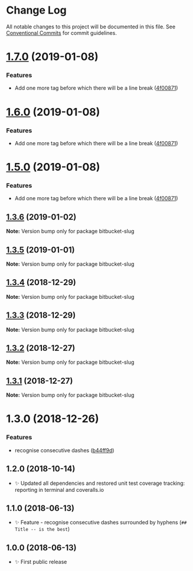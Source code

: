 # Change Log

All notable changes to this project will be documented in this file.
See [Conventional Commits](https://conventionalcommits.org) for commit guidelines.

# [1.7.0](https://bitbucket.org/codsen/codsen/src/master/packages/bitbucket-slug/compare/bitbucket-slug@1.3.6...bitbucket-slug@1.7.0) (2019-01-08)

### Features

- Add one more tag before which there will be a line break ([4f00871](https://bitbucket.org/codsen/codsen/src/master/packages/bitbucket-slug/commits/4f00871))

# [1.6.0](https://bitbucket.org/codsen/codsen/src/master/packages/bitbucket-slug/compare/bitbucket-slug@1.3.6...bitbucket-slug@1.6.0) (2019-01-08)

### Features

- Add one more tag before which there will be a line break ([4f00871](https://bitbucket.org/codsen/codsen/src/master/packages/bitbucket-slug/commits/4f00871))

# [1.5.0](https://bitbucket.org/codsen/codsen/src/master/packages/bitbucket-slug/compare/bitbucket-slug@1.3.6...bitbucket-slug@1.5.0) (2019-01-08)

### Features

- Add one more tag before which there will be a line break ([4f00871](https://bitbucket.org/codsen/codsen/src/master/packages/bitbucket-slug/commits/4f00871))

## [1.3.6](https://bitbucket.org/codsen/codsen/src/master/packages/bitbucket-slug/compare/bitbucket-slug@1.3.5...bitbucket-slug@1.3.6) (2019-01-02)

**Note:** Version bump only for package bitbucket-slug

## [1.3.5](https://bitbucket.org/codsen/codsen/src/master/packages/bitbucket-slug/compare/bitbucket-slug@1.3.4...bitbucket-slug@1.3.5) (2019-01-01)

**Note:** Version bump only for package bitbucket-slug

## [1.3.4](https://bitbucket.org/codsen/codsen/src/master/packages/bitbucket-slug/compare/bitbucket-slug@1.3.3...bitbucket-slug@1.3.4) (2018-12-29)

**Note:** Version bump only for package bitbucket-slug

## [1.3.3](https://bitbucket.org/codsen/codsen/src/master/packages/bitbucket-slug/compare/bitbucket-slug@1.3.2...bitbucket-slug@1.3.3) (2018-12-29)

**Note:** Version bump only for package bitbucket-slug

## [1.3.2](https://bitbucket.org/codsen/codsen/src/master/packages/bitbucket-slug/compare/bitbucket-slug@1.3.1...bitbucket-slug@1.3.2) (2018-12-27)

**Note:** Version bump only for package bitbucket-slug

## [1.3.1](https://bitbucket.org/codsen/codsen/src/master/packages/bitbucket-slug/compare/bitbucket-slug@1.3.0...bitbucket-slug@1.3.1) (2018-12-27)

**Note:** Version bump only for package bitbucket-slug

# 1.3.0 (2018-12-26)

### Features

- recognise consecutive dashes ([b44ff9d](https://bitbucket.org/codsen/codsen/src/master/packages/bitbucket-slug/commits/b44ff9d))

## 1.2.0 (2018-10-14)

- ✨ Updated all dependencies and restored unit test coverage tracking: reporting in terminal and coveralls.io

## 1.1.0 (2018-06-13)

- ✨ Feature - recognise consecutive dashes surrounded by hyphens (`## Title -- is the best`)

## 1.0.0 (2018-06-13)

- ✨ First public release

